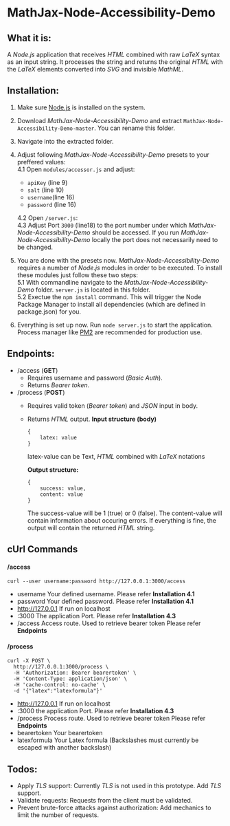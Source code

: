 # MathJax-Node-Accessibility-Demo
## What it is:
A *Node.js* application that receives *HTML* combined with raw *LaTeX* syntax as an input string.
It processes the string and returns the original *HTML* with the *LaTeX* elements converted into *SVG* and invisible *MathML*.

## Installation:
1. Make sure [Node.js](https://nodejs.org/en/) is installed on the system.
2. Download *MathJax-Node-Accessibility-Demo* and extract `MathJax-Node-Accessibility-Demo-master`. You can rename this folder.
3. Navigate into the extracted folder.
4. Adjust following *MathJax-Node-Accessibility-Demo* presets to your preffered values:  
   4.1 Open `modules/accessor.js` and adjust:
   - `apiKey` (line 9)
   - `salt` (line 10)
   - `username`(line 16)
   - `password` (line 16)
 
   4.2 Open `/server.js`:   
   4.3 Adjust Port `3000` (line18) to the port number under which *MathJax-Node-Accessibility-Demo* should be accessed.
      If you run *MathJax-Node-Accessibility-Demo* locally the port does not necessarily need to be changed.

5. You are done with the presets now. *MathJax-Node-Accessibility-Demo* requires a number of *Node.js* modules in order to be executed. To install these modules just follow these two steps:     
   5.1 With commandline navigate to the *MathJax-Node-Accessibility-Demo* folder. `server.js` is located in this folder.   
   5.2 Exectue the `npm install` command. This will trigger the Node Package Manager to install all dependencies (which are defined in package.json) for you.   

6. Everything is set up now. Run `node server.js` to start the application.
 Process manager like [PM2](https://www.npmjs.com/package/pm2) are recommended for production use.

## Endpoints:
- /access (**GET**)
   - Requires username and password (*Basic Auth*).
   - Returns *Bearer token*.
- /process (**POST**)
   - Requires valid token (*Bearer token*) and *JSON* input in body.
   - Returns *HTML* output.
   **Input structure (body)**
      ```
      {
          latex: value
      }
      ```
      latex-value can be Text, *HTML* combined with *LaTeX* notations

      **Output structure:**
      ```
      {
          success: value,
          content: value
      }
      ```
      The success-value will be 1 (true) or 0 (false).
      The content-value will contain information about occuring errors. 
      If everything is fine, the output will contain the returned *HTML* string.


## cUrl Commands

#### /access
```
curl --user username:password http://127.0.0.1:3000/access
```

- username
  Your defined username. Please refer **Installation 4.1**
- password
  Your defined password. Please refer **Installation 4.1**
- http://127.0.0.1
  If run on localhost
- :3000
  The application Port. Please refer **Installation 4.3**
- /access
  Access route. Used to retrieve bearer token Please refer **Endpoints**

#### /process
```
curl -X POST \
  http://127.0.0.1:3000/process \
  -H 'Authorization: Bearer bearertoken' \
  -H 'Content-Type: application/json' \
  -H 'cache-control: no-cache' \
  -d '{"latex":"latexformula"}'
```


- http://127.0.0.1 
 If run on localhost
- :3000
  the application Port. Please refer **Installation 4.3**
- /process
  Process route. Used to retrieve bearer token Please refer **Endpoints**
- bearertoken
  Your bearertoken
- latexformula
  Your Latex formula (Backslashes must currently be escaped with another backslash)

## Todos:
- Apply *TLS* support:
Currently *TLS* is not used in this prototype. Add *TLS* support.
- Validate requests:
Requests from the client must be validated.
- Prevent brute-force attacks against authorization:
Add mechanics to limit the number of requests.

